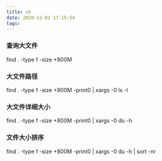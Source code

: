```yaml
---
title: sh
date: 2020-12-02 17:15:54
tags:
---
```



### 查询大文件
find . -type f -size +800M

### 大文件路径
find . -type f -size +800M  -print0 | xargs -0 ls -l 

### 大文件详细大小
find . -type f -size +800M  -print0 | xargs -0 du -h 

### 文件大小排序
find . -type f -size +800M  -print0 | xargs -0 du -h | sort -nr

